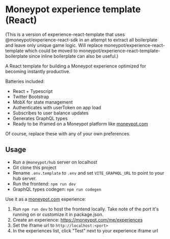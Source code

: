 # Moneypot experience template (React)

(This is a version of experience-react-template that uses @moneypot/experience-react-sdk in an attempt to extract all boilerplate and leave only unique game logic. Will replace moneypot/experience-react-template which could be moved to moneypot/experience-react-template-boilerplate since inline boilerplate can also be useful.)

A React template for building a Moneypot experience optimized for becoming instantly productive.

Batteries included:

- React + Typescript
- Twitter Bootstrap
- MobX for state management
- Authenticates with userToken on app load
- Subscribes to user balance updates
- Generates GraphQL types
- Ready to be iframed on a Moneypot platform like [moneypot.com][mpcom]

Of course, replace these with any of your own preferences.

## Usage

- Run a `@moneypot/hub` server on localhost
- Git clone this project
- Rename `.env.template` to `.env` and set `VITE_GRAPHQL_URL` to point to your hub server.
- Run the frontend: `npm run dev`
- GraphQL types codegen: `npm run codegen`

Use it as a [moneypot.com][mpcom] experience:

1. Run `npm run dev` to host the frontend locally. Take note of the port it's running on or customize it in package.json.
2. Create an experience: <https://moneypot.com/me/experiences>
3. Set the iframe url to `http://localhost:<port>`
4. In the experiences list, click "Test" next to your experience iframe url

[mpcom]: https://moneypot.com/
